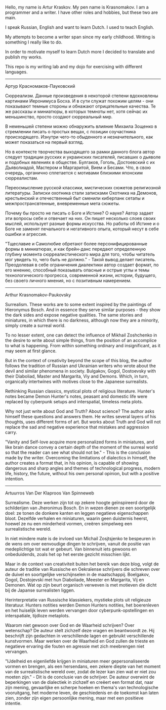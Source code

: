 Hello, my name is Artur Kraskov. My pen name is Krasnomakov. I am a programmer and a writer. I have other roles and hobbies, but these two are main. 

I speak Russian, English and want to learn Dutch. I used to teach English.

My attempts to become a writer span since my early childhood. Writing is something I really like to do. 

In order to motivate myself to learn Dutch more I decided to translate and publish my works.

This repo is my writing lab and my dojo for exercising with different languages. 

----

Артур Красномаков-Пауковский

Сюрреализм. Данные произведения в некоторой степени вдохновлены картинами Иеронимуса Босха. И в сути служат похожим целям - они показывают темные стороны и обнажают отрицательные качества. Те же рассказы и миниатюры, в которых темноты нет, хотя сейчас их меньшинство, просто создают сюрреальный мир.

В неменьшей степени можно обнаружить влияние Михаила Зощенко в стремлении писать о простых вещах, с позиции соучастника происходящего. Изнутри чего-то обыденного и незначительного, как может показаться на первый взгляд.

Но в контексте творчества выходящего за рамки данного блога автор следует традиции русских и украинских писателей, писавших о дьяволе и подобных явлениях в обществе. Булгаков, Гоголь, Достоевский с их Дьяволиадой, Мастером и Маргаритой, Вием и Бесами. Что, в свою очередь, органично сплетается с мотивами близкими японским сюрреалистам.

Переосмысление русской классики, мистических сюжетов религиозной литературы. Записки охотника стали записками Охотника на Демонов, крестьянский и отечественный быт сменили киберпанк сетапы и межпространсвтенные, вневременные мета сюжеты.

Почему бы просто не писать о Боге и Истине? О науке? Автор задает эти вопросы себе и отвечает на них. Он пишет несколько слоев своих мыслей, использует разные формы искусства. Но работы об Истине и о Боге не заменят печального и негативного опыта, который несут в себе ошибки и агрессия.

"Тщеславие и Самолюбие обретают более персонифицированные формы в миниатюрах, и как брейн-данс передают определенную глубину момента сюрреалистического мира для того, чтобы читатель мог увидеть то, чего быть не должно." - Такой вывод делает писатель. Преодолевая в себе ограничения диалектики автор создает формат, по его мнению, способный показывать опасные и острые углы и темы технологического прогресса, современной жизни, истории, будущего, без своего личного мнения, но с позитивным намерением.

--- ---

Arthur Krasnomakov-Paukovsky

Surrealism. These works are to some extent inspired by the paintings of Hieronymus Bosch. And in essence they serve similar purposes - they show the dark sides and expose negative qualities. The same stories and miniatures, in which there is no darkness, although now they are a minority, simply create a surreal world.

To no lesser extent, one can detect the influence of Mikhail Zoshchenko in the desire to write about simple things, from the position of an accomplice to what is happening. From within something ordinary and insignificant, as it may seem at first glance.

But in the context of creativity beyond the scope of this blog, the author follows the tradition of Russian and Ukrainian writers who wrote about the devil and similar phenomena in society. Bulgakov, Gogol, Dostoevsky with their Diaboliad, Master and Margarita, Viy and Demons. Which, in turn, organically intertwines with motives close to the Japanese surrealists.

Rethinking Russian classics, mystical plots of religious literature. Hunter's notes became Demon Hunter's notes, peasant and domestic life were replaced by cyberpunk setups and interspatial, timeless meta plots.

Why not just write about God and Truth? About science? The author asks himself these questions and answers them. He writes several layers of his thoughts, uses different forms of art. But works about Truth and God will not replace the sad and negative experience that mistakes and aggression carry.

"Vanity and Self-love acquire more personalized forms in miniatures, and like brain dance convey a certain depth of the moment of the surreal world so that the reader can see what should not be." - This is the conclusion made by the writer. Overcoming the limitations of dialectics in himself, the author creates a format that, in his opinion, is capable of showing dangerous and sharp angles and themes of technological progress, modern life, history, the future, without his own personal opinion, but with a positive intention.

--- ---

Artuurros Van Der Klaproos Van Spinneweb

Surrealisme. Deze werken zijn tot op zekere hoogte geïnspireerd door de schilderijen van Jheronimus Bosch. En in wezen dienen ze een soortgelijk doel: ze tonen de donkere kanten en leggen negatieve eigenschappen bloot. Dezelfde verhalen en miniaturen, waarin geen duisternis heerst, hoewel ze nu een minderheid vormen, creëren simpelweg een surrealistische wereld.

In niet mindere mate is de invloed van Michail Zosjtsjenko te bespeuren in de wens om over eenvoudige dingen te schrijven, vanuit de positie van medeplichtige tot wat er gebeurt. Van binnenuit iets gewoons en onbeduidends, zoals het op het eerste gezicht misschien lijkt.

Maar in de context van creativiteit buiten het bereik van deze blog, volgt de auteur de traditie van Russische en Oekraïense schrijvers die schreven over de duivel en soortgelijke verschijnselen in de maatschappij. Boelgakov, Gogol, Dostojevski met hun Diaboliade, Meester en Margarita, Vij en Demonen. Wat op zijn beurt organisch verweven is met motieven die dicht bij de Japanse surrealisten liggen.

Herinterpretatie van Russische klassiekers, mystieke plots uit religieuze literatuur. Hunters notities werden Demon Hunters notities, het boerenleven en het huiselijk leven werden vervangen door cyberpunk-opstellingen en interspatiale, tijdloze metaplots.

Waarom niet gewoon over God en de Waarheid schrijven? Over wetenschap? De auteur stelt zichzelf deze vragen en beantwoordt ze. Hij beschrijft zijn gedachten in verschillende lagen en gebruikt verschillende kunstvormen. Maar werken over de Waarheid en God zullen de trieste en negatieve ervaring die fouten en agressie met zich meebrengen niet vervangen.

"IJdelheid en eigenliefde krijgen in miniaturen meer gepersonaliseerde vormen en brengen, als een hersendans, een zekere diepte van het moment van de surrealistische wereld over, zodat de lezer kan zien wat er niet zou moeten zijn." - Dit is de conclusie van de schrijver. De auteur overwint de beperkingen van de dialectiek in zichzelf en creëert een format dat, naar zijn mening, gevaarlijke en scherpe hoeken en thema's van technologische vooruitgang, het moderne leven, de geschiedenis en de toekomst kan laten zien, zonder zijn eigen persoonlijke mening, maar met een positieve intentie.